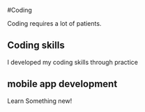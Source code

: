#Coding

Coding requires a lot of patients.

## Coding skills

I developed my coding skills through practice

## mobile app development

Learn Something new!